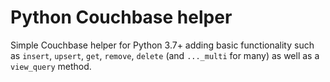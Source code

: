 # Python Couchbase helper

Simple Couchbase helper for Python 3.7+ adding basic functionality such as `insert`, `upsert`, `get`, `remove`, `delete` (and `..._multi` for many) as well as a `view_query` method.


